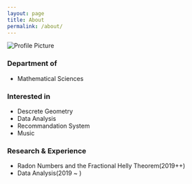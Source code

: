 ```yaml
---
layout: page
title: About
permalink: /about/
---
```


<img src="{{ site.baseurl }}/assets/profile.jpg" title="Profile Picture" class="profile">

### Department of
- Mathematical Sciences

### Interested in
- Descrete Geometry
- Data Analysis
- Recommandation System
- Music

### Research & Experience
- Radon Numbers and the Fractional Helly Theorem(2019++)
- Data Analysis(2019 ~ )
